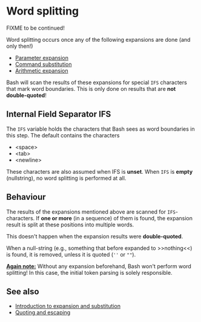 # Word splitting

FIXME to be continued!

Word splitting occurs once any of the following expansions are done (and
only then!)

- [Parameter expansion](../../syntax/pe.md)
- [Command substitution](../../syntax/expansion/cmdsubst.md)
- [Arithmetic expansion](../../syntax/expansion/arith.md)

Bash will scan the results of these expansions for special `IFS`
characters that mark word boundaries. This is only done on results that
are **not double-quoted**!

## Internal Field Separator IFS

The `IFS` variable holds the characters that Bash sees as word
boundaries in this step. The default contains the characters

- \<space\>
- \<tab\>
- \<newline\>

These characters are also assumed when IFS is **unset**. When `IFS` is
**empty** (nullstring), no word splitting is performed at all.

## Behaviour

The results of the expansions mentioned above are scanned for
`IFS`-characters. If **one or more** (in a sequence) of them is found,
the expansion result is split at these positions into multiple words.

This doesn't happen when the expansion results were **double-quoted**.

When a null-string (e.g., something that before expanded to
\>\>nothing\<\<) is found, it is removed, unless it is quoted (`''` or
`""`).

<u>**Again note:**</u> Without any expansion beforehand, Bash won't
perform word splitting! In this case, the initial token parsing is
solely responsible.

## See also

- [Introduction to expansion and substitution](../../syntax/expansion/intro.md)
- [Quoting and escaping](../../syntax/quoting.md)
